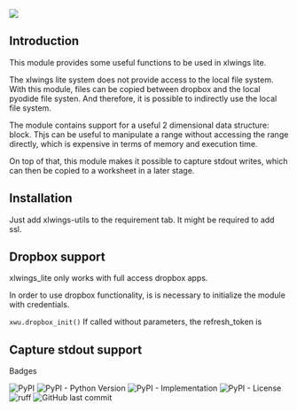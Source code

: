  <img src="https://www.salabim.org/xlwings_utils_logo1.png"> 

## Introduction

This module provides some useful functions to be used in xlwings lite.

The xlwings lite system does not provide access to the local file system. With this
module, files can be copied between dropbox and the local pyodide file systen. And
therefore, it is possible to indirectly use the local file system.

The module contains support for a useful 2 dimensional data structure: block.
Thjs can be useful to manipulate a range without accessing the range directly,
which is expensive in terms of memory and execution time.

On top of that, this module makes it possible to capture stdout writes, which
can then be copied to a worksheet in a later stage.

## Installation

Just add xlwings-utils to the requirement tab. It might be required to add ssl.

## Dropbox support

xlwings_lite only works with full access dropbox apps.

In order to use dropbox functionality, is is necessary to initialize the module with credentials.

```xwu.dropbox_init()```
If called without parameters, the refresh_token is

## Capture stdout support

 Badges

![PyPI](https://img.shields.io/pypi/v/xlwings-utils) ![PyPI - Python Version](https://img.shields.io/pypi/pyversions/xlwings-utils) ![PyPI - Implementation](https://img.shields.io/pypi/implementation/xlwings-utils)
![PyPI - License](https://img.shields.io/pypi/l/xlwings-utils) ![ruff](https://img.shields.io/badge/style-ruff-41B5BE?style=flat) 
![GitHub last commit](https://img.shields.io/github/last-commit/salabim/peek)


